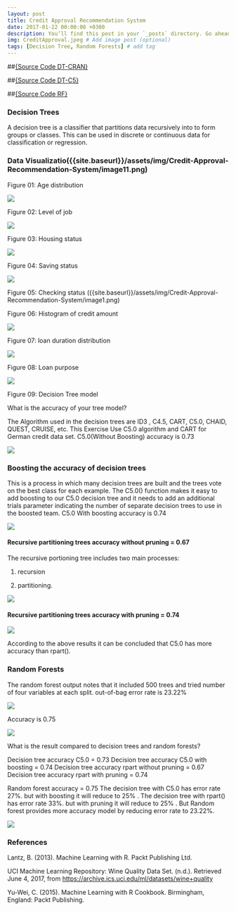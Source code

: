 ```yaml
---
layout: post
title: Credit Approval Recommendation System
date: 2017-01-22 00:00:00 +0300
description: You’ll find this post in your `_posts` directory. Go ahead and edit it and re-build the site to see your changes. # Add post description (optional)
img: CreditApproval.jpeg # Add image post (optional)
tags: [Decision Tree, Random Forests] # add tag
---
```


##[{Source Code DT-CRAN}](https://github.com/AIroot/Credit-Approval-Recommendation-System/blob/master/DT_Credit_Approval_Model_C5/DTCreditApprovalCRAN.R)

##[{Source Code DT-C5}](https://github.com/AIroot/Credit-Approval-Recommendation-System/blob/master/DT_Credit_Approval_Model_C5/DTCreditApprovalC5.R)

##[{Source Code RF}](https://github.com/AIroot/Credit-Approval-Recommendation-System/blob/master/RF_Credit_Approval/RFCreditApproval.R)

### Decision Trees 

A decision tree is a classifier that partitions data recursively into to form groups or classes. This can be used in discrete or continuous data for classification or regression. 

### Data Visualizatio({{site.baseurl}}/assets/img/Credit-Approval-Recommendation-System/image11.png)

Figure 01: Age distribution 


![]({{site.baseurl}}/assets/img/Credit-Approval-Recommendation-System/image13.png)

Figure 02: Level of job 


![]({{site.baseurl}}/assets/img/Credit-Approval-Recommendation-System/image7.png)


Figure 03: Housing status 


![]({{site.baseurl}}/assets/img/Credit-Approval-Recommendation-System/image16.png)


Figure 04: Saving status 


![]({{site.baseurl}}/assets/img/Credit-Approval-Recommendation-System/image2.png)


Figure 05: Checking status ({{site.baseurl}}/assets/img/Credit-Approval-Recommendation-System/image1.png)


Figure 06: Histogram of credit amount 


![]({{site.baseurl}}/assets/img/Credit-Approval-Recommendation-System/image4.png)


Figure 07: loan duration distribution



![]({{site.baseurl}}/assets/img/Credit-Approval-Recommendation-System/image3.png)


Figure 08: Loan purpose


![]({{site.baseurl}}/assets/img/Credit-Approval-Recommendation-System/image10.png)


Figure 09: Decision Tree model




What is the accuracy of your tree model?

The Algorithm used in the decision trees are ID3 , C4.5, CART, C5.0, CHAID, QUEST, CRUISE, etc.
This Exercise Use C5.0 algorithm and CART for German credit data set.
C5.0(Without Boosting) accuracy is 0.73

![]({{site.baseurl}}/assets/img/Credit-Approval-Recommendation-System/image8.png)


### Boosting the accuracy of decision trees

This is a process in which many decision trees are built and the trees vote on the best class for each example. The C5.0() function makes it easy to add boosting to our C5.0 decision tree and it  needs to add an additional trials parameter indicating the number of separate decision trees to use in the boosted team.
C5.0 With boosting accuracy is 0.74


![]({{site.baseurl}}/assets/img/Credit-Approval-Recommendation-System/image15.png)



#### Recursive partitioning trees accuracy without pruning = 0.67

The recursive portioning tree includes two main processes:

01. recursion

02. partitioning.  

![]({{site.baseurl}}/assets/img/Credit-Approval-Recommendation-System/image14.png)


#### Recursive partitioning trees accuracy with pruning = 0.74

![]({{site.baseurl}}/assets/img/Credit-Approval-Recommendation-System/image5.png)

According to the above results it can be concluded that C5.0 has more accuracy than rpart().

### Random Forests 

The random forest output notes that it included 500 trees and tried number of four variables at each split. out-of-bag error rate is 23.22%

![]({{site.baseurl}}/assets/img/Credit-Approval-Recommendation-System/image6.png)

Accuracy is 0.75

![]({{site.baseurl}}/assets/img/Credit-Approval-Recommendation-System/image12.png)


What is the result compared to decision trees and random forests? 

Decision tree accuracy C5.0 = 0.73
Decision tree accuracy C5.0 with boosting = 0.74
Decision tree accuracy rpart without pruning = 0.67
Decision tree accuracy rpart with pruning = 0.74

Random forest accuracy = 0.75
The decision tree with  C5.0 has error rate 27%. but with boosting it will reduce to 25% .
The decision tree with  rpart() has error rate 33%. but with pruning  it will reduce to 25% . But Random forest provides more accuracy model by reducing  error rate to 23.22%. 


![]({{site.baseurl}}/assets/img/Credit-Approval-Recommendation-System/image9.png)

### References

Lantz, B. (2013). Machine Learning with R. Packt Publishing Ltd.

UCI Machine Learning Repository: Wine Quality Data Set. (n.d.). Retrieved June 4, 2017, from https://archive.ics.uci.edu/ml/datasets/wine+quality

Yu-Wei, C. (2015). Machine Learning with R Cookbook. Birmingham, England: Packt Publishing.

